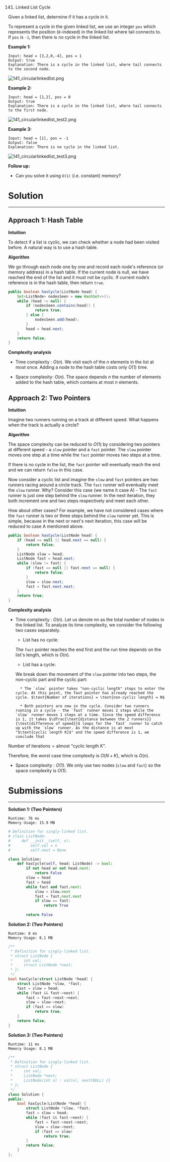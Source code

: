 141. Linked List Cycle

Given a linked list, determine if it has a cycle in it.

To represent a cycle in the given linked list, we use an integer `pos` which represents the position (`0`-indexed) in the linked list where tail connects to. If `pos` is `-1`, then there is no cycle in the linked list.

 

**Example 1:**
```
Input: head = [3,2,0,-4], pos = 1
Output: true
Explanation: There is a cycle in the linked list, where tail connects to the second node.
```
![141_circularlinkedlist.png](img/141_circularlinkedlist.png)

**Example 2:**
```
Input: head = [1,2], pos = 0
Output: true
Explanation: There is a cycle in the linked list, where tail connects to the first node.
```
![141_circularlinkedlist_test2.png](img/141_circularlinkedlist_test2.png)

**Example 3:**
```
Input: head = [1], pos = -1
Output: false
Explanation: There is no cycle in the linked list.
```
![141_circularlinkedlist_test3.png](img/141_circularlinkedlist_test3.png)
 

**Follow up:**

* Can you solve it using `O(1)` (i.e. constant) memory?

# Solution
---
## Approach 1: Hash Table
**Intuition**

To detect if a list is cyclic, we can check whether a node had been visited before. A natural way is to use a hash table.

**Algorithm**

We go through each node one by one and record each node's reference (or memory address) in a hash table. If the current node is null, we have reached the end of the list and it must not be cyclic. If current node’s reference is in the hash table, then return `true`.

```java
public boolean hasCycle(ListNode head) {
    Set<ListNode> nodesSeen = new HashSet<>();
    while (head != null) {
        if (nodesSeen.contains(head)) {
            return true;
        } else {
            nodesSeen.add(head);
        }
        head = head.next;
    }
    return false;
}
```

**Complexity analysis**

* Time complexity : $O(n)$. We visit each of the $n$ elements in the list at most once. Adding a node to the hash table costs only $O(1)$ time.

* Space complexity: $O(n)$. The space depends $n$ the number of elements added to the hash table, which contains at most $n$ elements.

## Approach 2: Two Pointers
**Intuition**

Imagine two runners running on a track at different speed. What happens when the track is actually a circle?

**Algorithm**

The space complexity can be reduced to $O(1)$ by considering two pointers at different speed - a `slow` pointer and a `fast` pointer. The `slow` pointer moves one step at a time while the `fast` pointer moves two steps at a time.

If there is no cycle in the list, the `fast` pointer will eventually reach the end and we can return `false` in this case.

Now consider a cyclic list and imagine the `slow` and `fast` pointers are two runners racing around a circle track. The `fast` runner will eventually meet the `slow` runner. Why? Consider this case (we name it case A) - The `fast` runner is just one step behind the `slow` runner. In the next iteration, they both increment one and two steps respectively and meet each other.

How about other cases? For example, we have not considered cases where the `fast` runner is two or three steps behind the `slow` runner yet. This is simple, because in the next or next's next iteration, this case will be reduced to case A mentioned above.

```java
public boolean hasCycle(ListNode head) {
    if (head == null || head.next == null) {
        return false;
    }
    ListNode slow = head;
    ListNode fast = head.next;
    while (slow != fast) {
        if (fast == null || fast.next == null) {
            return false;
        }
        slow = slow.next;
        fast = fast.next.next;
    }
    return true;
}
```

**Complexity analysis**

* Time complexity : $O(n)$. Let us denote nn as the total number of nodes in the linked list. To analyze its time complexity, we consider the following two cases separately.

    * List has no cycle:
    
    The `fast` pointer reaches the end first and the run time depends on the list's length, which is $O(n)$.
    * List has a cycle:
    
    We break down the movement of the `slow` pointer into two steps, the non-cyclic part and the cyclic part:

        * The `slow` pointer takes "non-cyclic length" steps to enter the cycle. At this point, the fast pointer has already reached the cycle. $\text{Number of iterations} = \text{non-cyclic length} = N$

        * Both pointers are now in the cycle. Consider two runners running in a cycle - the `fast` runner moves 2 steps while the `slow` runner moves 1 steps at a time. Since the speed difference is 1, it takes $\dfrac{\text{distance between the 2 runners}}{\text{difference of speed}}$ loops for the `fast` runner to catch up with the `slow` runner. As the distance is at most "$\text{cyclic length K}$" and the speed difference is 1, we conclude that
$\text{Number of iterations} = \text{almost}$ "$\text{cyclic length K}$".

Therefore, the worst case time complexity is $O(N+K)$, which is $O(n)$.

* Space complexity : $O(1)$. We only use two nodes (`slow` and `fast`) so the space complexity is $O(1)$.

# Submissions
---
**Solution 1: (Two Pointers)**
```
Runtime: 76 ms
Memory Usage: 15.9 MB
```
```python
# Definition for singly-linked list.
# class ListNode:
#     def __init__(self, x):
#         self.val = x
#         self.next = None

class Solution:
    def hasCycle(self, head: ListNode) -> bool:
        if not head or not head.next:
            return False
        slow = head
        fast = head
        while fast and fast.next:
            slow = slow.next
            fast = fast.next.next
            if slow == fast:
                return True
            
        return False
```

**Solution 2: (Two Pointers)**
```
Runtime: 8 ms
Memory Usage: 8.1 MB
```
```c
/**
 * Definition for singly-linked list.
 * struct ListNode {
 *     int val;
 *     struct ListNode *next;
 * };
 */
bool hasCycle(struct ListNode *head) {
    struct ListNode *slow, *fast;
    fast = slow = head;
    while (fast && fast->next) {
        fast = fast->next->next;
        slow = slow->next;
        if (fast == slow)
            return true;
    }
    return false;
}
```

**Solution 3: (Two Pointers)**
```
Runtime: 11 ms
Memory Usage: 8.1 MB
```
```c++
/**
 * Definition for singly-linked list.
 * struct ListNode {
 *     int val;
 *     ListNode *next;
 *     ListNode(int x) : val(x), next(NULL) {}
 * };
 */
class Solution {
public:
    bool hasCycle(ListNode *head) {
        struct ListNode *slow, *fast;
        fast = slow = head;
        while (fast && fast->next) {
            fast = fast->next->next;
            slow = slow->next;
            if (fast == slow)
                return true;
        }
        return false;
    }
};
```
